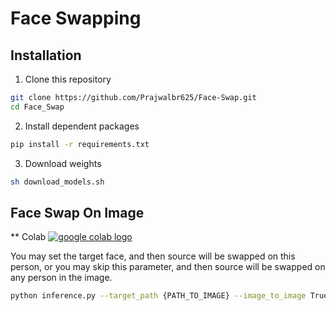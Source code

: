 
# Face Swapping

<div align="center">

</div>

## Installation
  
1. Clone this repository
  ```bash
  git clone https://github.com/Prajwalbr625/Face-Swap.git
  cd Face_Swap

  ```
2. Install dependent packages
  ```bash
  pip install -r requirements.txt
  ```
  
3. Download weights
  ```bash
  sh download_models.sh
  ```

 ## Face Swap On Image

  ** Colab <a href="https://colab.research.google.com/drive/1pLyLbnBma9PiWioMxmyPBn-TWhkI6mqt"><img src="https://colab.research.google.com/assets/colab-badge.svg" alt="google colab logo"></a>
  
  You may set the target face, and then source will be swapped on this person, or you may skip this parameter, and then source will be swapped on any person in the image.
  ```bash
  python inference.py --target_path {PATH_TO_IMAGE} --image_to_image True
  ```
